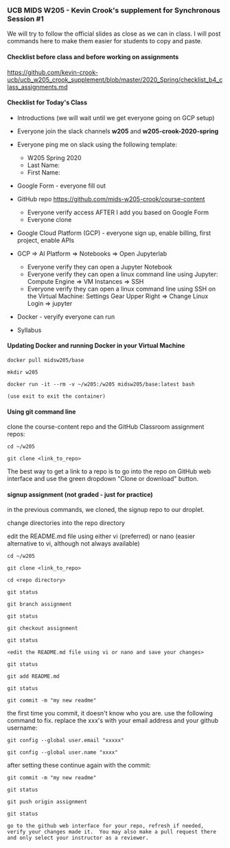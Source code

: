 ### UCB MIDS W205 - Kevin Crook's supplement for Synchronous Session #1

We will try to follow the official slides as close as we can in class.  I will post commands here to make them easier for students to copy and paste.

#### Checklist before class and before working on assignments

https://github.com/kevin-crook-ucb/ucb_w205_crook_supplement/blob/master/2020_Spring/checklist_b4_class_assignments.md

#### Checklist for Today's Class

- Introductions (we will wait until we get everyone going on GCP setup)

- Everyone join the slack channels **w205** and **w205-crook-2020-spring**

- Everyone ping me on slack using the following template:
  * W205 Spring 2020
  * Last Name:
  * First Name:
  
- Google Form - everyone fill out

- GitHub repo https://github.com/mids-w205-crook/course-content 
  * Everyone verify access AFTER I add you based on Google Form
  * Everyone clone 

- Google Cloud Platform (GCP) - everyone sign up, enable billing, first project, enable APIs

- GCP => AI Platform => Notebooks => Open Jupyterlab
  * Everyone verify they can open a Jupyter Notebook
  * Everyone verify they can open a linux command line using Jupyter: Compute Engine => VM Instances => SSH
  * Everyone verify they can open a linux command line using SSH on the Virtual Machine: Settings Gear Upper Right => Change Linux Login => jupyter
  
- Docker - veryify everyone can run
  
- Syllabus 

#### Updating Docker and running Docker in your Virtual Machine

```
docker pull midsw205/base

mkdir w205

docker run -it --rm -v ~/w205:/w205 midsw205/base:latest bash

(use exit to exit the container)
```

#### Using git command line

clone the course-content repo and the GitHub Classroom assignment repos:

```
cd ~/w205

git clone <link_to_repo>
```

The best way to get a link to a repo is to go into the repo on GitHub web interface and use the green dropdown "Clone or download" button.

#### signup assignment (not graded - just for practice)

in the previous commands, we cloned, the signup repo to our droplet.

change directories into the repo directory

edit the README.md file using either vi (preferred) or nano (easier alternative to vi, although not always available)

```
cd ~/w205

git clone <link_to_repo>

cd <repo directory>

git status

git branch assignment

git status

git checkout assignment

git status

<edit the README.md file using vi or nano and save your changes>

git status

git add README.md

git status

git commit -m "my new readme"
```

the first time you commit, it doesn't know who you are.  use the following command to fix.  replace the xxx's with your email address and your github username:

```
git config --global user.email "xxxxx"

git config --global user.name "xxxx"
```

after setting these continue again with the commit:

```
git commit -m "my new readme"

git status

git push origin assignment

git status

go to the github web interface for your repo, refresh if needed, verify your changes made it.  You may also make a pull request there and only select your instructor as a reviewer.
```

